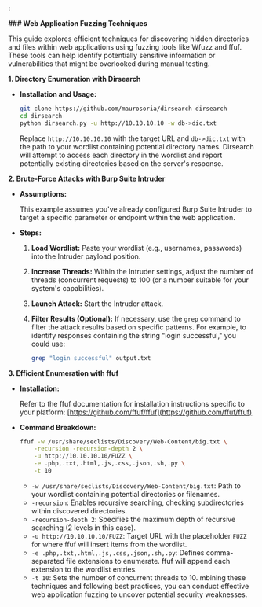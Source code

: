 :

**### Web Application Fuzzing Techniques**

This guide explores efficient techniques for discovering hidden directories and files within web applications using fuzzing tools like Wfuzz and ffuf. These tools can help identify potentially sensitive information or vulnerabilities that might be overlooked during manual testing.

**1. Directory Enumeration with Dirsearch**

- **Installation and Usage:**

  ```bash
  git clone https://github.com/maurosoria/dirsearch dirsearch
  cd dirsearch
  python dirsearch.py -u http://10.10.10.10 -w db->dic.txt
  ```

  Replace `http://10.10.10.10` with the target URL and `db->dic.txt` with the path to your wordlist containing potential directory names. Dirsearch will attempt to access each directory in the wordlist and report potentially existing directories based on the server's response.

**2. Brute-Force Attacks with Burp Suite Intruder**

- **Assumptions:**

  This example assumes you've already configured Burp Suite Intruder to target a specific parameter or endpoint within the web application.

- **Steps:**

  1. **Load Wordlist:** Paste your wordlist (e.g., usernames, passwords) into the Intruder payload position.
  2. **Increase Threads:** Within the Intruder settings, adjust the number of threads (concurrent requests) to 100 (or a number suitable for your system's capabilities).
  3. **Launch Attack:** Start the Intruder attack.
  4. **Filter Results (Optional):** If necessary, use the `grep` command to filter the attack results based on specific patterns. For example, to identify responses containing the string "login successful," you could use:

     ```bash
     grep "login successful" output.txt
     ```

**3. Efficient Enumeration with ffuf**

- **Installation:**

  Refer to the ffuf documentation for installation instructions specific to your platform: [https://github.com/ffuf/ffuf](https://github.com/ffuf/ffuf)

- **Command Breakdown:**

  ```bash
  ffuf -w /usr/share/seclists/Discovery/Web-Content/big.txt \
      -recursion -recursion-depth 2 \
      -u http://10.10.10.10/FUZZ \
      -e .php,.txt,.html,.js,.css,.json,.sh,.py \
      -t 10
  ```

  * `-w /usr/share/seclists/Discovery/Web-Content/big.txt`: Path to your wordlist containing potential directories or filenames.
  * `-recursion`: Enables recursive searching, checking subdirectories within discovered directories.
  * `-recursion-depth 2`: Specifies the maximum depth of recursive searching (2 levels in this case).
  * `-u http://10.10.10.10/FUZZ`: Target URL with the placeholder `FUZZ` for where ffuf will insert items from the wordlist.
  * `-e .php,.txt,.html,.js,.css,.json,.sh,.py`: Defines comma-separated file extensions to enumerate. ffuf will append each extension to the wordlist entries.
  * `-t 10`: Sets the number of concurrent threads to 10.
mbining these techniques and following best practices, you can conduct effective web application fuzzing to uncover potential security weaknesses.
